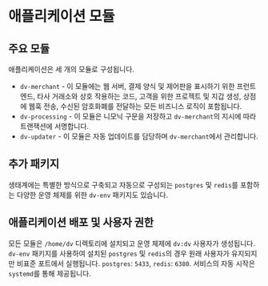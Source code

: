 # 애플리케이션 모듈

## 주요 모듈

애플리케이션은 세 개의 모듈로 구성됩니다.
- `dv-merchant` - 이 모듈에는 웹 서버, 결제 양식 및 제어판을 표시하기 위한 프런트엔드, 타사 거래소와 상호 작용하는 코드, 고객을 위한 프로젝트 및 지갑 생성, 상점에 웹훅 전송, 수신된 암호화폐를 전달하는 모든 비즈니스 로직이 포함됩니다.
- `dv-processing` - 이 모듈은 니모닉 구문을 저장하고 `dv-merchant`의 지시에 따라 트랜잭션에 서명합니다.
- `dv-updater` - 이 모듈은 자동 업데이트를 담당하며 `dv-merchant`에서 관리합니다.

## 추가 패키지

생태계에는 특별한 방식으로 구축되고 자동으로 구성되는 `postgres` 및 `redis`를 포함하는 다양한 운영 체제를 위한 `dv-env` 패키지도 있습니다.

## 애플리케이션 배포 및 사용자 권한

모든 모듈은 `/home/dv` 디렉토리에 설치되고 운영 체제에 `dv:dv` 사용자가 생성됩니다. `dv-env` 패키지를 사용하여 설치된 `postgres` 및 `redis`의 경우 원래 사용자가 유지되지만 비표준 포트에서 실행됩니다. `postgres`: `5433`, `redis`: `6380`. 서비스의 자동 시작은 `systemd`를 통해 제공됩니다.
